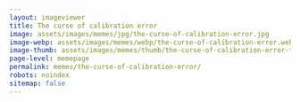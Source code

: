 ```yaml
---
layout: imageviewer
title: The curse of calibration error
image: assets/images/memes/jpg/the-curse-of-calibration-error.jpg
image-webp: assets/images/memes/webp/the-curse-of-calibration-error.webp
image-thumb: assets/images/memes/thumb/the-curse-of-calibration-error-thumb.jpg
page-level: memepage
permalink: memes/the-curse-of-calibration-error/
robots: noindex
sitemap: false
---
```

